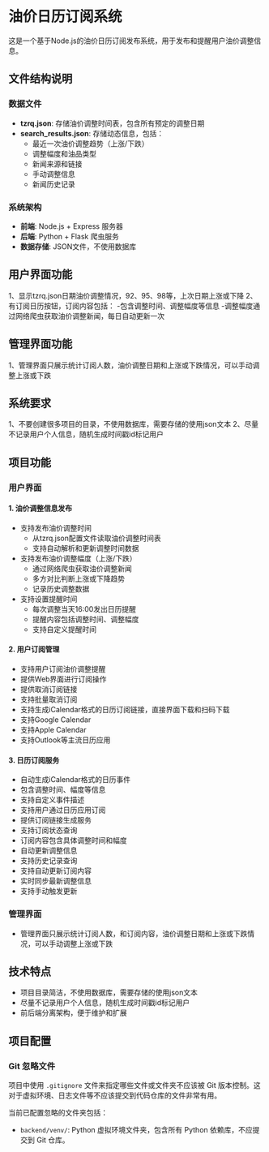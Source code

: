 # 油价日历订阅系统

这是一个基于Node.js的油价日历订阅发布系统，用于发布和提醒用户油价调整信息。

## 文件结构说明

### 数据文件
- **tzrq.json**: 存储油价调整时间表，包含所有预定的调整日期
- **search_results.json**: 存储动态信息，包括：
  - 最近一次油价调整趋势（上涨/下跌）
  - 调整幅度和油品类型
  - 新闻来源和链接
  - 手动调整信息
  - 新闻历史记录

### 系统架构
- **前端**: Node.js + Express 服务器
- **后端**: Python + Flask 爬虫服务
- **数据存储**: JSON文件，不使用数据库

## 用户界面功能
1、显示tzrq.json日期油价调整情况，92、95、98等，上次日期上涨或下降
2、有订阅日历按钮，订阅内容包括：
-包含调整时间、调整幅度等信息
-调整幅度通过网络爬虫获取油价调整新闻，每日自动更新一次

## 管理界面功能
1、管理界面只展示统计订阅人数，油价调整日期和上涨或下跌情况，可以手动调整上涨或下跌

## 系统要求
1、不要创建很多项目的目录，不使用数据库，需要存储的使用json文本
2、尽量不记录用户个人信息，随机生成时间戳id标记用户

## 项目功能

### 用户界面
#### 1. 油价调整信息发布
- 支持发布油价调整时间
  - 从tzrq.json配置文件读取油价调整时间表
  - 支持自动解析和更新调整时间数据
- 支持发布油价调整幅度（上涨/下跌）
  - 通过网络爬虫获取油价调整新闻
  - 多方对比判断上涨或下降趋势
  - 记录历史调整数据
- 支持设置提醒时间
  - 每次调整当天16:00发出日历提醒
  - 提醒内容包括调整时间、调整幅度
  - 支持自定义提醒时间

#### 2. 用户订阅管理
- 支持用户订阅油价调整提醒
- 提供Web界面进行订阅操作
- 提供取消订阅链接
- 支持批量取消订阅
- 支持生成iCalendar格式的日历订阅链接，直接界面下载和扫码下载
- 支持Google Calendar
- 支持Apple Calendar
- 支持Outlook等主流日历应用

#### 3. 日历订阅服务
- 自动生成iCalendar格式的日历事件
- 包含调整时间、幅度等信息
- 支持自定义事件描述
- 支持用户通过日历应用订阅
- 提供订阅链接生成服务
- 支持订阅状态查询
- 订阅内容包含具体调整时间和幅度
- 自动更新调整信息
- 支持历史记录查询
- 支持自动更新订阅内容
- 实时同步最新调整信息
- 支持手动触发更新

### 管理界面
- 管理界面只展示统计订阅人数，和订阅内容，油价调整日期和上涨或下跌情况，可以手动调整上涨或下跌

## 技术特点
- 项目目录简洁，不使用数据库，需要存储的使用json文本
- 尽量不记录用户个人信息，随机生成时间戳id标记用户
- 前后端分离架构，便于维护和扩展

## 项目配置

### Git 忽略文件
项目中使用 `.gitignore` 文件来指定哪些文件或文件夹不应该被 Git 版本控制。这对于虚拟环境、日志文件等不应该提交到代码仓库的文件非常有用。

当前已配置忽略的文件夹包括：
- `backend/venv/`: Python 虚拟环境文件夹，包含所有 Python 依赖库，不应提交到 Git 仓库。